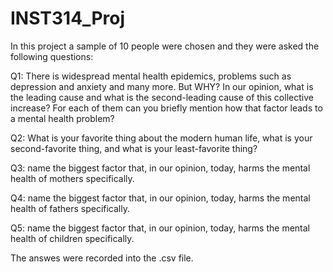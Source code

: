 # INST314_Proj
In this project a sample of 10 people were chosen and they were asked the following questions:

Q1: There is widespread mental health epidemics, problems such as depression and anxiety and many more. But WHY? In our opinion, what is the leading cause and what is the second-leading cause of this collective increase? For each of them can you briefly mention how that factor leads to a mental health problem?

Q2: What is your favorite thing about the modern human life, what is your second-favorite thing, and what is your least-favorite thing?

Q3: name the biggest factor that, in our opinion, today, harms the mental health of mothers specifically.

Q4: name the biggest factor that, in our opinion, today, harms the mental health of fathers specifically. 

Q5: name the biggest factor that, in our opinion, today, harms the mental health of children specifically. 

The answes were recorded into the .csv file. 
